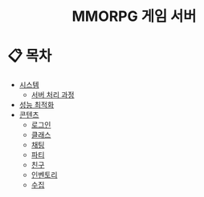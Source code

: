 <div align="center">
  <!--Header-->
  <h1> MMORPG 게임 서버 </h1>
</div>

<div>
  <!--Body-->

  # 📋 목차
- [시스템](#문제-상황)
  - [서버 처리 과정](#해결-방안)
- [성능 최적화](#성능-최적화)
- [콘텐츠](#사용법)
  - [로그인](#결과-예시)
  - [클래스]()
  - [채팅]()
  - [파티]()
  - [친구]()
  - [인벤토리]()
  - [수집]()
</div>
